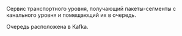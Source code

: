 Сервис транспортного уровня, получающий пакеты-сегменты с канального уровня и помещающий их в очередь.

Очередь расположена в Kafka.